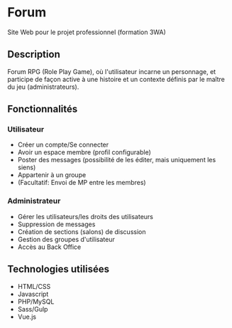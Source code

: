# Forum
Site Web pour le projet professionnel (formation 3WA)

## Description
Forum RPG (Role Play Game), où l'utilisateur incarne un personnage, et participe de façon active à une histoire et un contexte définis par le maître du jeu (administrateurs).

## Fonctionnalités

### Utilisateur
* Créer un compte/Se connecter
* Avoir un espace membre (profil configurable)
* Poster des messages (possibilité de les éditer, mais uniquement les siens)
* Appartenir à un groupe
* (Facultatif: Envoi de MP entre les membres)

### Administrateur
* Gérer les utilisateurs/les droits des utilisateurs
* Suppression de messages
* Création de sections (salons) de discussion
* Gestion des groupes d'utilisateur
* Accès au Back Office

## Technologies utilisées

* HTML/CSS
* Javascript
* PHP/MySQL
* Sass/Gulp
* Vue.js
